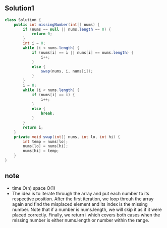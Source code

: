 ## Solution1
``` java
class Solution {
    public int missingNumber(int[] nums) {
        if (nums == null || nums.length == 0) {
            return 0;
        }
        int i = 0;
        while (i < nums.length) {
            if (nums[i] == i || nums[i] == nums.length) {
                i++;
            } 
            else {
                swap(nums, i, nums[i]);
            }
        }
        i = 0;
        while (i < nums.length) {
            if (nums[i] == i) {
                i++;
            }
            else {
                break;
            }
        }
        return i;
    }
    private void swap(int[] nums, int lo, int hi) {
        int temp = nums[lo];
        nums[lo] = nums[hi];
        nums[hi] = temp;
    }
}
```

## note
* time O(n) space O(1)
* The idea is to iterate through the array and put each number to its respective position. After the first iteration, we loop 
throuh the array again and find the misplaced element and its index is the missing number. Note that if a number is nums.length,
we will skip it as if it were placed correctly. Finally, we return i which covers both cases when the missing number is either 
nums.length or number within the range.
